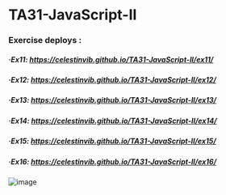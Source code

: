 # TA31-JavaScript-II

### Exercise deploys :
##### ·Ex11: https://celestinvib.github.io/TA31-JavaScript-II/ex11/
##### ·Ex12: https://celestinvib.github.io/TA31-JavaScript-II/ex12/
##### ·Ex13: https://celestinvib.github.io/TA31-JavaScript-II/ex13/
##### ·Ex14: https://celestinvib.github.io/TA31-JavaScript-II/ex14/
##### ·Ex15: https://celestinvib.github.io/TA31-JavaScript-II/ex15/
##### ·Ex16: https://celestinvib.github.io/TA31-JavaScript-II/ex16/
![image](https://user-images.githubusercontent.com/55434881/187511453-1a3632ac-8a03-4ba1-bba2-2155045ce4cf.png)
